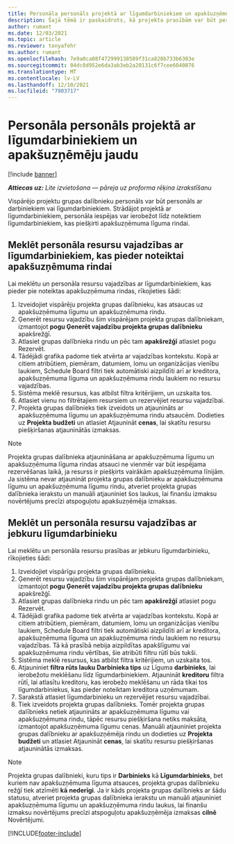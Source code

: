 ```yaml
---
title: Personāla personāls projektā ar līgumdarbiniekiem un apakšuzņēmēju jaudu
description: Šajā tēmā ir paskaidrots, kā projekta prasībām var būt personāls, izmantojot līgumdarbiniekus vai apakšuzņēmēju noslodzi programmā Microsoft Dynamics 365 Project Operations.
author: rumant
ms.date: 12/03/2021
ms.topic: article
ms.reviewer: tonyafehr
ms.author: rumant
ms.openlocfilehash: 7e9a0ca08f472999138589f31ca820b733b6303e
ms.sourcegitcommit: 04dc8d952e6da3ab3eb2a20131c6f7cee6040876
ms.translationtype: MT
ms.contentlocale: lv-LV
ms.lasthandoff: 12/10/2021
ms.locfileid: "7903717"
---
```

# <a name="staffing-a-project-with-contract-workers-and-subcontracted-capacity"></a>Personāla personāls projektā ar līgumdarbiniekiem un apakšuzņēmēju jaudu

[!include [banner](../../includes/dataverse-preview.md)]

_**Attiecas uz:** Lite izvietošana — pāreja uz proforma rēķina izrakstīšanu_

Vispārējo projektu grupas dalībnieku personāls var būt personāls ar darbiniekiem vai līgumdarbiniekiem. Strādājot projektā ar līgumdarbiniekiem, personāla iespējas var ierobežot līdz noteiktiem līgumdarbiniekiem, kas piešķirti apakšuzņēmuma līguma rindai. 

## <a name="search-for-staff-resource-requirements-with-contract-workers-that-belong-to-a-specific-subcontract-line"></a>Meklēt personāla resursu vajadzības ar līgumdarbiniekiem, kas pieder noteiktai apakšuzņēmuma rindai

Lai meklētu un personāla resursu vajadzības ar līgumdarbiniekiem, kas pieder pie noteiktas apakšuzņēmuma rindas, rīkojieties šādi:

1. Izveidojiet vispārēju projekta grupas dalībnieku, kas atsaucas uz apakšuzņēmuma līgumu un apakšuzņēmuma rindu.
2. Ģenerēt resursu vajadzību šim vispārējam projekta grupas dalībniekam, izmantojot **pogu Ģenerēt vajadzību projekta grupas dalībnieku** apakšrežģī.
3. Atlasiet grupas dalībnieka rindu un pēc tam **apakšrežģī** atlasiet pogu Rezervēt. 
4. Tādējādi grafika padome tiek atvērta ar vajadzības kontekstu. Kopā ar citiem atribūtiem, piemēram, datumiem, lomu un organizācijas vienību laukiem, Schedule Board filtri tiek automātiski aizpildīti arī ar kreditora, apakšuzņēmuma līguma un apakšuzņēmuma rindu laukiem no resursu vajadzības.
5. Sistēma meklē resursus, kas atbilst filtra kritērijiem, un uzskaita tos. 
6. Atlasiet vienu no filtrētajiem resursiem un rezervējiet resursu vajadzībai. 
7. Projekta grupas dalībnieks tiek izveidots un atjaunināts ar apakšuzņēmuma līgumu un apakšuzņēmuma rindu atsaucēm. Dodieties uz **Projekta budžeti** un atlasiet Atjaunināt **cenas**, lai skatītu resursu piešķiršanas atjauninātās izmaksas. 

> [!NOTE]
> Projekta grupas dalībnieka atjaunināšana ar apakšuzņēmuma līgumu un apakšuzņēmuma līguma rindas atsauci ne vienmēr var būt iespējama rezervēšanas laikā, ja resurss ir piešķirts vairākām apakšuzņēmuma līnijām. Ja sistēma nevar atjaunināt projekta grupas dalībnieku ar apakšuzņēmuma līgumu un apakšuzņēmuma līgumu rindu, atveriet projekta grupas dalībnieka ierakstu un manuāli atjauniniet šos laukus, lai finanšu izmaksu novērtējums precīzi atspoguļotu apakšuzņēmēja izmaksas.

## <a name="search-for-and-staff-resource-requirements-with-any-contract-worker"></a>Meklēt un personāla resursu vajadzības ar jebkuru līgumdarbinieku

Lai meklētu un personāla resursu prasības ar jebkuru līgumdarbinieku, rīkojieties šādi:

1. Izveidojiet vispārīgu projekta grupas dalībnieku.
2. Ģenerēt resursu vajadzību šim vispārējam projekta grupas dalībniekam, izmantojot **pogu Ģenerēt vajadzību projekta grupas dalībnieku** apakšrežģī.
3. Atlasiet grupas dalībnieka rindu un pēc tam **apakšrežģī** atlasiet pogu Rezervēt. 
4. Tādējādi grafika padome tiek atvērta ar vajadzības kontekstu. Kopā ar citiem atribūtiem, piemēram, datumiem, lomu un organizācijas vienību laukiem, Schedule Board filtri tiek automātiski aizpildīti arī ar kreditora, apakšuzņēmuma līguma un apakšuzņēmuma rindu laukiem no resursu vajadzības. Tā kā prasībā nebija aizpildītas apakšlīgumu vai apakšuzņēmuma rindu vērtības, šie atribūti filtru rūtī būs tukši.
5. Sistēma meklē resursus, kas atbilst filtra kritērijiem, un uzskaita tos.
6. Atjauniniet **filtra rūts lauku Darbinieka tips** uz Līguma **darbinieks**, lai ierobežotu meklēšanu līdz līgumdarbiniekiem. Atjaunināt **kreditoru** filtra rūtī, lai atlasītu kreditoru, kas ierobežo meklēšanu un rāda tikai tos līgumdarbiniekus, kas pieder noteiktam kreditora uzņēmumam.
7. Sarakstā atlasiet līgumdarbinieku un rezervējiet resursu vajadzībai.
8. Tiek izveidots projekta grupas dalībnieks. Tomēr projekta grupas dalībnieks netiek atjaunināts ar apakšuzņēmuma līgumu vai apakšuzņēmuma rindu, tāpēc resursu piešķiršana netiks maksāta, izmantojot apakšuzņēmuma līgumu cenas. Manuāli atjauniniet projekta grupas dalībnieku ar apakšuzņēmēja rindu un dodieties uz **Projekta budžeti** un atlasiet Atjaunināt **cenas**, lai skatītu resursu piešķiršanas atjauninātās izmaksas.

> [!NOTE]
> Projekta grupas dalībnieki, kuru tips ir **Darbinieks** kā **Līgumdarbinieks**, bet kuriem nav apakšuzņēmuma līguma atsauces, projekta grupas dalībnieku režģī tiek atzīmēti **kā** **nederīgi**. Ja ir kāds projekta grupas dalībnieks ar šādu statusu, atveriet projekta grupas dalībnieka ierakstu un manuāli atjauniniet apakšuzņēmuma līgumu un apakšuzņēmuma rindu laukus, lai finanšu izmaksu novērtējums precīzi atspoguļotu apakšuzņēmēja izmaksas **cilnē** Novērtējumi. 


[!INCLUDE[footer-include](../../includes/footer-banner.md)]
